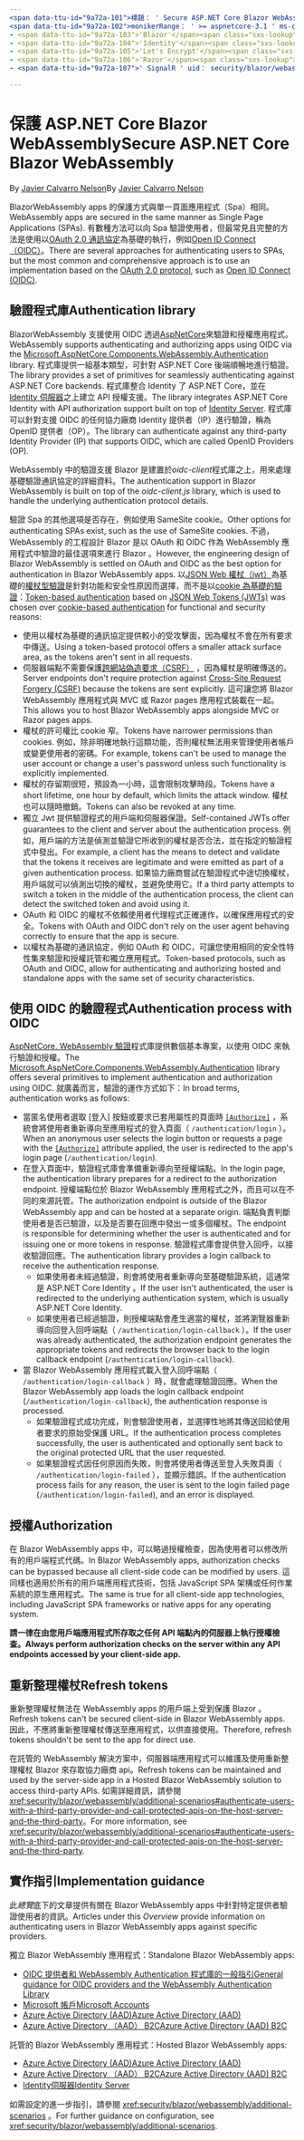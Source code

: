 ```yaml
---
<span data-ttu-id="9a72a-101">標題： ' Secure ASP.NET Core Blazor WebAssembly ' author： guardrex description： ' 瞭解如何將 Blazor WebAssemlby 應用程式保護為單一頁面應用程式（spa）。</span><span class="sxs-lookup"><span data-stu-id="9a72a-101">title: 'Secure ASP.NET Core Blazor WebAssembly' author: guardrex description: 'Learn how to secure Blazor WebAssemlby apps as Single Page Applications (SPAs).'</span></span>
<span data-ttu-id="9a72a-102">monikerRange： ' >= aspnetcore-3.1 ' ms-chap： riande ms. custom： mvc ms. date： 06/01/2020 no-loc：</span><span class="sxs-lookup"><span data-stu-id="9a72a-102">monikerRange: '>= aspnetcore-3.1' ms.author: riande ms.custom: mvc ms.date: 06/01/2020 no-loc:</span></span>
- <span data-ttu-id="9a72a-103">'Blazor'</span><span class="sxs-lookup"><span data-stu-id="9a72a-103">'Blazor'</span></span>
- <span data-ttu-id="9a72a-104">'Identity'</span><span class="sxs-lookup"><span data-stu-id="9a72a-104">'Identity'</span></span>
- <span data-ttu-id="9a72a-105">'Let's Encrypt'</span><span class="sxs-lookup"><span data-stu-id="9a72a-105">'Let's Encrypt'</span></span>
- <span data-ttu-id="9a72a-106">'Razor'</span><span class="sxs-lookup"><span data-stu-id="9a72a-106">'Razor'</span></span>
- <span data-ttu-id="9a72a-107">' SignalR ' uid： security/blazor/webassembly/index</span><span class="sxs-lookup"><span data-stu-id="9a72a-107">'SignalR' uid: security/blazor/webassembly/index</span></span>

---
```

# <a name="secure-aspnet-core-blazor-webassembly"></a><span data-ttu-id="9a72a-108">保護 ASP.NET Core Blazor WebAssembly</span><span class="sxs-lookup"><span data-stu-id="9a72a-108">Secure ASP.NET Core Blazor WebAssembly</span></span>

<span data-ttu-id="9a72a-109">By [Javier Calvarro Nelson](https://github.com/javiercn)</span><span class="sxs-lookup"><span data-stu-id="9a72a-109">By [Javier Calvarro Nelson](https://github.com/javiercn)</span></span>

Blazor<span data-ttu-id="9a72a-110">WebAssembly apps 的保護方式與單一頁面應用程式（Spa）相同。</span><span class="sxs-lookup"><span data-stu-id="9a72a-110"> WebAssembly apps are secured in the same manner as Single Page Applications (SPAs).</span></span> <span data-ttu-id="9a72a-111">有數種方法可以向 Spa 驗證使用者，但最常見且完整的方法是使用以[OAuth 2.0 通訊協定](https://oauth.net/)為基礎的執行，例如[Open ID Connect （OIDC）](https://openid.net/connect/)。</span><span class="sxs-lookup"><span data-stu-id="9a72a-111">There are several approaches for authenticating users to SPAs, but the most common and comprehensive approach is to use an implementation based on the [OAuth 2.0 protocol](https://oauth.net/), such as [Open ID Connect (OIDC)](https://openid.net/connect/).</span></span>

## <a name="authentication-library"></a><span data-ttu-id="9a72a-112">驗證程式庫</span><span class="sxs-lookup"><span data-stu-id="9a72a-112">Authentication library</span></span>

Blazor<span data-ttu-id="9a72a-113">WebAssembly 支援使用 OIDC 透過[AspNetCore](https://www.nuget.org/packages/Microsoft.AspNetCore.Components.WebAssembly.Authentication/)來驗證和授權應用程式。</span><span class="sxs-lookup"><span data-stu-id="9a72a-113"> WebAssembly supports authenticating and authorizing apps using OIDC via the [Microsoft.AspNetCore.Components.WebAssembly.Authentication](https://www.nuget.org/packages/Microsoft.AspNetCore.Components.WebAssembly.Authentication/) library.</span></span> <span data-ttu-id="9a72a-114">程式庫提供一組基本類型，可針對 ASP.NET Core 後端順暢地進行驗證。</span><span class="sxs-lookup"><span data-stu-id="9a72a-114">The library provides a set of primitives for seamlessly authenticating against ASP.NET Core backends.</span></span> <span data-ttu-id="9a72a-115">程式庫整合 Identity 了 ASP.NET Core，並在[ Identity 伺服器](https://identityserver.io/)之上建立 API 授權支援。</span><span class="sxs-lookup"><span data-stu-id="9a72a-115">The library integrates ASP.NET Core Identity with API authorization support built on top of [Identity Server](https://identityserver.io/).</span></span> <span data-ttu-id="9a72a-116">程式庫可以針對支援 OIDC 的任何協力廠商 Identity 提供者（IP）進行驗證，稱為 OpenID 提供者（OP）。</span><span class="sxs-lookup"><span data-stu-id="9a72a-116">The library can authenticate against any third-party Identity Provider (IP) that supports OIDC, which are called OpenID Providers (OP).</span></span>

<span data-ttu-id="9a72a-117">WebAssembly 中的驗證支援 Blazor 是建置於*oidc-client*程式庫之上，用來處理基礎驗證通訊協定的詳細資料。</span><span class="sxs-lookup"><span data-stu-id="9a72a-117">The authentication support in Blazor WebAssembly is built on top of the *oidc-client.js* library, which is used to handle the underlying authentication protocol details.</span></span>

<span data-ttu-id="9a72a-118">驗證 Spa 的其他選項是否存在，例如使用 SameSite cookie。</span><span class="sxs-lookup"><span data-stu-id="9a72a-118">Other options for authenticating SPAs exist, such as the use of SameSite cookies.</span></span> <span data-ttu-id="9a72a-119">不過，WebAssembly 的工程設計 Blazor 是以 OAuth 和 OIDC 作為 WebAssembly 應用程式中驗證的最佳選項來進行 Blazor 。</span><span class="sxs-lookup"><span data-stu-id="9a72a-119">However, the engineering design of Blazor WebAssembly is settled on OAuth and OIDC as the best option for authentication in Blazor WebAssembly apps.</span></span> <span data-ttu-id="9a72a-120">以[JSON Web 權杖（jwt）](https://self-issued.info/docs/draft-ietf-oauth-json-web-token.html)為基礎的[權杖型驗證](xref:security/anti-request-forgery#token-based-authentication)是針對功能和安全性原因而選擇，而不是以[cookie 為基礎的驗證](xref:security/anti-request-forgery#cookie-based-authentication)：</span><span class="sxs-lookup"><span data-stu-id="9a72a-120">[Token-based authentication](xref:security/anti-request-forgery#token-based-authentication) based on [JSON Web Tokens (JWTs)](https://self-issued.info/docs/draft-ietf-oauth-json-web-token.html) was chosen over [cookie-based authentication](xref:security/anti-request-forgery#cookie-based-authentication) for functional and security reasons:</span></span>

* <span data-ttu-id="9a72a-121">使用以權杖為基礎的通訊協定提供較小的受攻擊面，因為權杖不會在所有要求中傳送。</span><span class="sxs-lookup"><span data-stu-id="9a72a-121">Using a token-based protocol offers a smaller attack surface area, as the tokens aren't sent in all requests.</span></span>
* <span data-ttu-id="9a72a-122">伺服器端點不需要保護[跨網站偽造要求（CSRF）](xref:security/anti-request-forgery) ，因為權杖是明確傳送的。</span><span class="sxs-lookup"><span data-stu-id="9a72a-122">Server endpoints don't require protection against [Cross-Site Request Forgery (CSRF)](xref:security/anti-request-forgery) because the tokens are sent explicitly.</span></span> <span data-ttu-id="9a72a-123">這可讓您將 Blazor WebAssembly 應用程式與 MVC 或 Razor pages 應用程式裝載在一起。</span><span class="sxs-lookup"><span data-stu-id="9a72a-123">This allows you to host Blazor WebAssembly apps alongside MVC or Razor pages apps.</span></span>
* <span data-ttu-id="9a72a-124">權杖的許可權比 cookie 窄。</span><span class="sxs-lookup"><span data-stu-id="9a72a-124">Tokens have narrower permissions than cookies.</span></span> <span data-ttu-id="9a72a-125">例如，除非明確地執行這類功能，否則權杖無法用來管理使用者帳戶或變更使用者的密碼。</span><span class="sxs-lookup"><span data-stu-id="9a72a-125">For example, tokens can't be used to manage the user account or change a user's password unless such functionality is explicitly implemented.</span></span>
* <span data-ttu-id="9a72a-126">權杖的存留期很短，預設為一小時，這會限制攻擊時段。</span><span class="sxs-lookup"><span data-stu-id="9a72a-126">Tokens have a short lifetime, one hour by default, which limits the attack window.</span></span> <span data-ttu-id="9a72a-127">權杖也可以隨時撤銷。</span><span class="sxs-lookup"><span data-stu-id="9a72a-127">Tokens can also be revoked at any time.</span></span>
* <span data-ttu-id="9a72a-128">獨立 Jwt 提供驗證程式的用戶端和伺服器保證。</span><span class="sxs-lookup"><span data-stu-id="9a72a-128">Self-contained JWTs offer guarantees to the client and server about the authentication process.</span></span> <span data-ttu-id="9a72a-129">例如，用戶端的方法是偵測並驗證它所收到的權杖是否合法，並在指定的驗證程式中發出。</span><span class="sxs-lookup"><span data-stu-id="9a72a-129">For example, a client has the means to detect and validate that the tokens it receives are legitimate and were emitted as part of a given authentication process.</span></span> <span data-ttu-id="9a72a-130">如果協力廠商嘗試在驗證程式中途切換權杖，用戶端就可以偵測出切換的權杖，並避免使用它。</span><span class="sxs-lookup"><span data-stu-id="9a72a-130">If a third party attempts to switch a token in the middle of the authentication process, the client can detect the switched token and avoid using it.</span></span>
* <span data-ttu-id="9a72a-131">OAuth 和 OIDC 的權杖不依賴使用者代理程式正確運作，以確保應用程式的安全。</span><span class="sxs-lookup"><span data-stu-id="9a72a-131">Tokens with OAuth and OIDC don't rely on the user agent behaving correctly to ensure that the app is secure.</span></span>
* <span data-ttu-id="9a72a-132">以權杖為基礎的通訊協定，例如 OAuth 和 OIDC，可讓您使用相同的安全性特性集來驗證和授權託管和獨立應用程式。</span><span class="sxs-lookup"><span data-stu-id="9a72a-132">Token-based protocols, such as OAuth and OIDC, allow for authenticating and authorizing hosted and standalone apps with the same set of security characteristics.</span></span>

## <a name="authentication-process-with-oidc"></a><span data-ttu-id="9a72a-133">使用 OIDC 的驗證程式</span><span class="sxs-lookup"><span data-stu-id="9a72a-133">Authentication process with OIDC</span></span>

<span data-ttu-id="9a72a-134">[AspNetCore. WebAssembly 驗證](https://www.nuget.org/packages/Microsoft.AspNetCore.Components.WebAssembly.Authentication/)程式庫提供數個基本專案，以使用 OIDC 來執行驗證和授權。</span><span class="sxs-lookup"><span data-stu-id="9a72a-134">The [Microsoft.AspNetCore.Components.WebAssembly.Authentication](https://www.nuget.org/packages/Microsoft.AspNetCore.Components.WebAssembly.Authentication/) library offers several primitives to implement authentication and authorization using OIDC.</span></span> <span data-ttu-id="9a72a-135">就廣義而言，驗證的運作方式如下：</span><span class="sxs-lookup"><span data-stu-id="9a72a-135">In broad terms, authentication works as follows:</span></span>

* <span data-ttu-id="9a72a-136">當匿名使用者選取 [登入] 按鈕或要求已套用屬性的頁面時 [`[Authorize]`](xref:Microsoft.AspNetCore.Authorization.AuthorizeAttribute) ，系統會將使用者重新導向至應用程式的登入頁面（ `/authentication/login` ）。</span><span class="sxs-lookup"><span data-stu-id="9a72a-136">When an anonymous user selects the login button or requests a page with the [`[Authorize]`](xref:Microsoft.AspNetCore.Authorization.AuthorizeAttribute) attribute applied, the user is redirected to the app's login page (`/authentication/login`).</span></span>
* <span data-ttu-id="9a72a-137">在登入頁面中，驗證程式庫會準備重新導向至授權端點。</span><span class="sxs-lookup"><span data-stu-id="9a72a-137">In the login page, the authentication library prepares for a redirect to the authorization endpoint.</span></span> <span data-ttu-id="9a72a-138">授權端點位於 Blazor WebAssembly 應用程式之外，而且可以在不同的來源託管。</span><span class="sxs-lookup"><span data-stu-id="9a72a-138">The authorization endpoint is outside of the Blazor WebAssembly app and can be hosted at a separate origin.</span></span> <span data-ttu-id="9a72a-139">端點負責判斷使用者是否已驗證，以及是否要在回應中發出一或多個權杖。</span><span class="sxs-lookup"><span data-stu-id="9a72a-139">The endpoint is responsible for determining whether the user is authenticated and for issuing one or more tokens in response.</span></span> <span data-ttu-id="9a72a-140">驗證程式庫會提供登入回呼，以接收驗證回應。</span><span class="sxs-lookup"><span data-stu-id="9a72a-140">The authentication library provides a login callback to receive the authentication response.</span></span>
  * <span data-ttu-id="9a72a-141">如果使用者未經過驗證，則會將使用者重新導向至基礎驗證系統，這通常是 ASP.NET Core Identity 。</span><span class="sxs-lookup"><span data-stu-id="9a72a-141">If the user isn't authenticated, the user is redirected to the underlying authentication system, which is usually ASP.NET Core Identity.</span></span>
  * <span data-ttu-id="9a72a-142">如果使用者已經過驗證，則授權端點會產生適當的權杖，並將瀏覽器重新導向回登入回呼端點（ `/authentication/login-callback` ）。</span><span class="sxs-lookup"><span data-stu-id="9a72a-142">If the user was already authenticated, the authorization endpoint generates the appropriate tokens and redirects the browser back to the login callback endpoint (`/authentication/login-callback`).</span></span>
* <span data-ttu-id="9a72a-143">當 Blazor WebAssembly 應用程式載入登入回呼端點（ `/authentication/login-callback` ）時，就會處理驗證回應。</span><span class="sxs-lookup"><span data-stu-id="9a72a-143">When the Blazor WebAssembly app loads the login callback endpoint (`/authentication/login-callback`), the authentication response is processed.</span></span>
  * <span data-ttu-id="9a72a-144">如果驗證程式成功完成，則會驗證使用者，並選擇性地將其傳送回給使用者要求的原始受保護 URL。</span><span class="sxs-lookup"><span data-stu-id="9a72a-144">If the authentication process completes successfully, the user is authenticated and optionally sent back to the original protected URL that the user requested.</span></span>
  * <span data-ttu-id="9a72a-145">如果驗證程式因任何原因而失敗，則會將使用者傳送至登入失敗頁面（ `/authentication/login-failed` ），並顯示錯誤。</span><span class="sxs-lookup"><span data-stu-id="9a72a-145">If the authentication process fails for any reason, the user is sent to the login failed page (`/authentication/login-failed`), and an error is displayed.</span></span>

## <a name="authorization"></a><span data-ttu-id="9a72a-146">授權</span><span class="sxs-lookup"><span data-stu-id="9a72a-146">Authorization</span></span>

<span data-ttu-id="9a72a-147">在 Blazor WebAssembly apps 中，可以略過授權檢查，因為使用者可以修改所有的用戶端程式代碼。</span><span class="sxs-lookup"><span data-stu-id="9a72a-147">In Blazor WebAssembly apps, authorization checks can be bypassed because all client-side code can be modified by users.</span></span> <span data-ttu-id="9a72a-148">這同樣也適用於所有的用戶端應用程式技術，包括 JavaScript SPA 架構或任何作業系統的原生應用程式。</span><span class="sxs-lookup"><span data-stu-id="9a72a-148">The same is true for all client-side app technologies, including JavaScript SPA frameworks or native apps for any operating system.</span></span>

<span data-ttu-id="9a72a-149">**請一律在由您用戶端應用程式所存取之任何 API 端點內的伺服器上執行授權檢查。**</span><span class="sxs-lookup"><span data-stu-id="9a72a-149">**Always perform authorization checks on the server within any API endpoints accessed by your client-side app.**</span></span>

## <a name="refresh-tokens"></a><span data-ttu-id="9a72a-150">重新整理權杖</span><span class="sxs-lookup"><span data-stu-id="9a72a-150">Refresh tokens</span></span>

<span data-ttu-id="9a72a-151">重新整理權杖無法在 WebAssembly apps 的用戶端上受到保護 Blazor 。</span><span class="sxs-lookup"><span data-stu-id="9a72a-151">Refresh tokens can't be secured client-side in Blazor WebAssembly apps.</span></span> <span data-ttu-id="9a72a-152">因此，不應將重新整理權杖傳送至應用程式，以供直接使用。</span><span class="sxs-lookup"><span data-stu-id="9a72a-152">Therefore, refresh tokens shouldn't be sent to the app for direct use.</span></span>

<span data-ttu-id="9a72a-153">在託管的 WebAssembly 解決方案中，伺服器端應用程式可以維護及使用重新整理權杖 Blazor 來存取協力廠商 api。</span><span class="sxs-lookup"><span data-stu-id="9a72a-153">Refresh tokens can be maintained and used by the server-side app in a Hosted Blazor WebAssembly solution to access third-party APIs.</span></span> <span data-ttu-id="9a72a-154">如需詳細資訊，請參閱<xref:security/blazor/webassembly/additional-scenarios#authenticate-users-with-a-third-party-provider-and-call-protected-apis-on-the-host-server-and-the-third-party>。</span><span class="sxs-lookup"><span data-stu-id="9a72a-154">For more information, see <xref:security/blazor/webassembly/additional-scenarios#authenticate-users-with-a-third-party-provider-and-call-protected-apis-on-the-host-server-and-the-third-party>.</span></span>

## <a name="implementation-guidance"></a><span data-ttu-id="9a72a-155">實作指引</span><span class="sxs-lookup"><span data-stu-id="9a72a-155">Implementation guidance</span></span>

<span data-ttu-id="9a72a-156">此*總覽*底下的文章提供有關在 Blazor WebAssembly apps 中針對特定提供者驗證使用者的資訊。</span><span class="sxs-lookup"><span data-stu-id="9a72a-156">Articles under this *Overview* provide information on authenticating users in Blazor WebAssembly apps against specific providers.</span></span>

<span data-ttu-id="9a72a-157">獨立 Blazor WebAssembly 應用程式：</span><span class="sxs-lookup"><span data-stu-id="9a72a-157">Standalone Blazor WebAssembly apps:</span></span>

* [<span data-ttu-id="9a72a-158">OIDC 提供者和 WebAssembly Authentication 程式庫的一般指引</span><span class="sxs-lookup"><span data-stu-id="9a72a-158">General guidance for OIDC providers and the WebAssembly Authentication Library</span></span>](xref:security/blazor/webassembly/standalone-with-authentication-library)
* [<span data-ttu-id="9a72a-159">Microsoft 帳戶</span><span class="sxs-lookup"><span data-stu-id="9a72a-159">Microsoft Accounts</span></span>](xref:security/blazor/webassembly/standalone-with-microsoft-accounts)
* [<span data-ttu-id="9a72a-160">Azure Active Directory (AAD)</span><span class="sxs-lookup"><span data-stu-id="9a72a-160">Azure Active Directory (AAD)</span></span>](xref:security/blazor/webassembly/standalone-with-azure-active-directory)
* [<span data-ttu-id="9a72a-161">Azure Active Directory （AAD） B2C</span><span class="sxs-lookup"><span data-stu-id="9a72a-161">Azure Active Directory (AAD) B2C</span></span>](xref:security/blazor/webassembly/standalone-with-azure-active-directory-b2c)

<span data-ttu-id="9a72a-162">託管的 Blazor WebAssembly 應用程式：</span><span class="sxs-lookup"><span data-stu-id="9a72a-162">Hosted Blazor WebAssembly apps:</span></span>

* [<span data-ttu-id="9a72a-163">Azure Active Directory (AAD)</span><span class="sxs-lookup"><span data-stu-id="9a72a-163">Azure Active Directory (AAD)</span></span>](xref:security/blazor/webassembly/hosted-with-azure-active-directory)
* [<span data-ttu-id="9a72a-164">Azure Active Directory （AAD） B2C</span><span class="sxs-lookup"><span data-stu-id="9a72a-164">Azure Active Directory (AAD) B2C</span></span>](xref:security/blazor/webassembly/hosted-with-azure-active-directory-b2c)
* <span data-ttu-id="9a72a-165">[Identity伺服器](xref:security/blazor/webassembly/hosted-with-identity-server)</span><span class="sxs-lookup"><span data-stu-id="9a72a-165">[Identity Server](xref:security/blazor/webassembly/hosted-with-identity-server)</span></span>

<span data-ttu-id="9a72a-166">如需設定的進一步指引，請參閱 <xref:security/blazor/webassembly/additional-scenarios> 。</span><span class="sxs-lookup"><span data-stu-id="9a72a-166">For further guidance on configuration, see <xref:security/blazor/webassembly/additional-scenarios>.</span></span>
